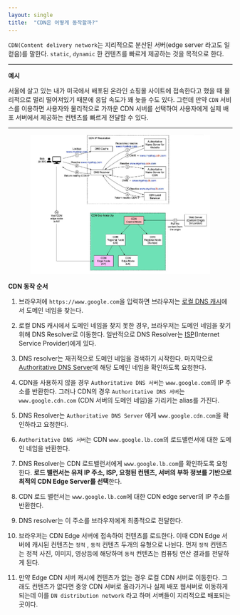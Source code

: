 ```yaml
---
layout: single
title:  "CDN은 어떻게 동작할까?"
---
```


`CDN(Content delivery network`는 지리적으로 분산된 서버(edge server 라고도 일컫음)를 말한다. `static`, `dynamic` 한 컨텐츠를 빠르게 제공하는 것을 목적으로 한다.

---

**예시**
  
서울에 살고 있는 내가 미국에서 배포된 온라인 쇼핑몰 사이트에 접속한다고 했을 때 물리적으로 멀리 떨어져있기 때문에 응답 속도가 꽤 늦을 수도 있다. 그런데 만약 `CDN` 서비스를 이용하면 사용자와 물리적으로 가까운 CDN 서버를 선택하여 사용자에게 실제 배포 서버에서 제공하는 컨텐츠를 빠르게 전달할 수 있다.

---

<div style="display: block; width: 80%; margin: 0px auto;">
<img src="../assets/images/system_design/img1.JPG">
</div>


**CDN 동작 순서**

1. 브라우저에 `https://www.google.com`을 입력하면 브라우저는 [로컬 DNS 캐시]()에서 도메인 네임을 찾는다.

2. 로컬 DNS 캐시에서 도메인 네임을 찾지 못한 경우,  브라우저는 도메인 네임을 찾기 위해 DNS Resolver로 이동한다. 일반적으로 DNS Resolver는 [ISP]()(Internet Service Provider)에게 있다.


3. DNS resolver는 재귀적으로 도메인 네임을 검색하기 시작한다. 마지막으로 [Authoritative DNS Server]()에 해당 도메인 네임을 확인하도록 요청한다.


4. CDN을 사용하지 않을 경우 `Authoritative DNS 서버`는 `www.google.com`의 IP 주소를 반환한다. 그러나 CDN의 경우 `Authoritative DNS 서버`는 `www.google.cdn.com` (CDN 서버의 도메인 네임)을 가리키는 alias를 가진다.

5. DNS Resolver는 `Authoritative DNS Server` 에게 `www.google.cdn.com`을 확인하라고 요청한다.

6. `Authoritative DNS 서버`는 CDN `www.google.lb.com`의 로드밸런서에 대한 도메인 네임을 반환한다.

7. DNS Resolver는 CDN 로드밸런서에게 `www.google.lb.com`를 확인하도록 요청한다. **로드 밸런서는 유저 IP 주소, ISP, 요청된 컨텐츠, 서버의 부하 정보를 기반으로 최적의 CDN Edge Server를 선택**한다.

8. CDN 로드 밸런서는 `www.google.lb.com`에 대한 CDN edge server의 IP 주소를 반환한다.

9. DNS resolver는 이 주소를 브라우저에게 최종적으로 전달한다.

10. 브라우저는 CDN Edge 서버에 접속하여 컨텐츠를 로드한다. 이때 CDN Edge 서버에 캐시된 컨텐츠는 `정적` , `동적` 컨텐츠 두개의 유형으로 나뉜다. 먼저 `정적` 컨텐츠는 정적 사진, 이미지, 영상등에 해당하며 `동적` 컨텐츠는 컴퓨팅 연산 결과를 전달하게 된다.

11. 만약 Edge CDN 서버 캐시에 컨텐츠가 없는 경우 로컬 CDN 서버로 이동한다. 그래도 컨텐츠가 없다면 중앙 CDN 서버로 올라가거나 실제 배포 웹서버로 이동하게 되는데 이를 `DN distribution network` 라고 하며 서버들이 지리적으로 배포되는 곳이다.